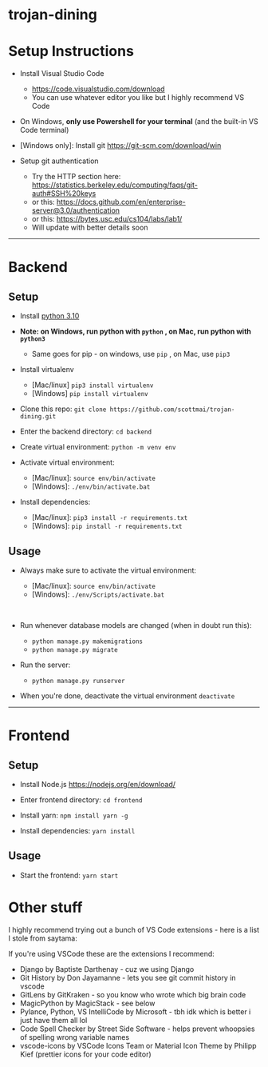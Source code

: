 # trojan-dining

# Setup Instructions

- Install Visual Studio Code 
    - https://code.visualstudio.com/download
    - You can use whatever editor you like but I highly recommend VS Code

- On Windows, <b>only use Powershell for your terminal</b> (and the built-in VS Code terminal)

- \[Windows only]: Install git 
https://git-scm.com/download/win

- Setup git authentication 
    - Try the HTTP section here: https://statistics.berkeley.edu/computing/faqs/git-auth#SSH%20keys
    - or this: https://docs.github.com/en/enterprise-server@3.0/authentication
    - or this: https://bytes.usc.edu/cs104/labs/lab1/
    - Will update with better details soon

---
# Backend

## Setup

- Install <a href="https://www.python.org/downloads/">python 3.10</a>

- <b>Note: on Windows, run python with `python` , on Mac, run python with `python3`</b>
    - Same goes for pip - on windows, use `pip` , on Mac, use `pip3`

- Install virtualenv 
    - [Mac/linux] `pip3 install virtualenv`
    - [Windows] `pip install virtualenv`

- Clone this repo: `git clone https://github.com/scottmai/trojan-dining.git`

- Enter the backend directory: `cd backend`

- Create virtual environment: `python -m venv env`

- Activate virtual environment:
    - \[Mac/linux]: `source env/bin/activate`
    - \[Windows]: `./env/bin/activate.bat`

- Install dependencies:
    - \[Mac/linux]: `pip3 install -r requirements.txt`
    - \[Windows]: `pip install -r requirements.txt`


## Usage

- Always make sure to activate the virtual environment:

    - \[Mac/linux]: `source env/bin/activate`
    - \[Windows]: `./env/Scripts/activate.bat`

<br/>

- Run whenever database models are changed (when in doubt run this):
    - `python manage.py makemigrations`
    - `python manage.py migrate`

- Run the server:
    - `python manage.py runserver`

- When you're done, deactivate the virtual environment `deactivate`

---
# Frontend

## Setup

- Install Node.js https://nodejs.org/en/download/

- Enter frontend directory:
`cd frontend`

- Install yarn: `npm install yarn -g`

- Install dependencies:
`yarn install`

## Usage

- Start the frontend:
`yarn start`

# Other stuff

I highly recommend trying out a bunch of VS Code extensions - here is a list I stole from saytama:

If you're using VSCode these are the extensions I recommend:
- Django by Baptiste Darthenay - cuz we using Django
- Git History by Don Jayamanne - lets you see git commit history in vscode
- GitLens by GitKraken - so you know who wrote which big brain code
- MagicPython by MagicStack - see below
- Pylance, Python, VS IntelliCode by Microsoft - tbh idk which is better i just have them all lol
- Code Spell Checker by Street Side Software - helps prevent whoopsies of spelling wrong variable names
- vscode-icons by VSCode Icons Team or Material Icon Theme by Philipp Kief (prettier icons for your code editor)
